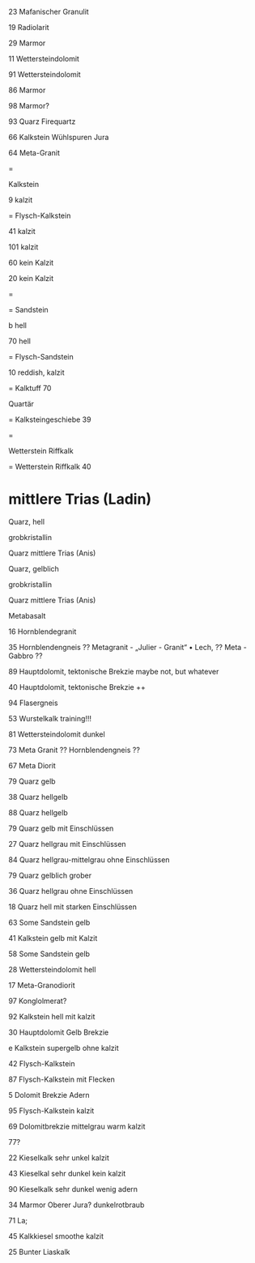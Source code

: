 23
Mafanischer Granulit


19
Radiolarit


29
Marmor

11
Wettersteindolomit

91
Wettersteindolomit


86
Marmor

98
Marmor?

93
Quarz
Firequartz

66
Kalkstein
Wühlspuren
Jura


64
Meta-Granit

=

Kalkstein

9
kalzit


=
Flysch-Kalkstein

41
kalzit

101
kalzit

60
kein Kalzit

20
kein Kalzit


=



=
Sandstein

b
hell

70
hell


=
Flysch-Sandstein

10
reddish, kalzit





=
Kalktuff
70 

Quartär

=
Kalksteingeschiebe
39


=


Wetterstein Riffkalk





=
Wetterstein Riffkalk
40

mittlere Trias (Ladin)
=



Quarz, hell

grobkristallin

Quarz
mittlere Trias (Anis)




Quarz, gelblich

grobkristallin

Quarz
mittlere Trias (Anis)



Metabasalt





16
Hornblendegranit


35
Hornblendengneis ??
Metagranit - „Julier - Granit“ • Lech,  ??
Meta - Gabbro ??


89
Hauptdolomit, tektonische Brekzie
maybe not, but whatever



40
Hauptdolomit, tektonische Brekzie ++


94 
Flasergneis



53
Wurstelkalk
training!!!



81
Wettersteindolomit
dunkel


73
Meta Granit ??
Hornblendengneis ??



67
Meta Diorit


79
Quarz
gelb


38
Quarz
hellgelb



88
Quarz
hellgelb



79
Quarz
gelb
mit Einschlüssen

27
Quarz
hellgrau
mit Einschlüssen


84
Quarz
hellgrau-mittelgrau
ohne Einschlüssen


79
Quarz
gelblich grober 




36
Quarz
hellgrau
ohne Einschlüssen



18
Quarz
hell
mit starken Einschlüssen



63
Some Sandstein
gelb




41
Kalkstein
gelb
mit Kalzit


58
Some Sandstein
gelb



28
Wettersteindolomit
hell



17
Meta-Granodiorit


97
Konglolmerat?


92
Kalkstein
hell
mit kalzit



30
Hauptdolomit
Gelb
Brekzie



e
Kalkstein
supergelb
ohne kalzit



42
Flysch-Kalkstein




87
Flysch-Kalkstein
mit Flecken



5
Dolomit
Brekzie
Adern

95
Flysch-Kalkstein
kalzit



69
Dolomitbrekzie
mittelgrau warm
kalzit


77?



22
Kieselkalk
sehr unkel
kalzit


43
Kieselkal
sehr dunkel
kein kalzit


90
Kieselkalk
sehr dunkel
wenig adern


34
Marmor
Oberer Jura?
dunkelrotbraub


71
La;


45
Kalkkiesel
smoothe kalzit




25
Bunter Liaskalk